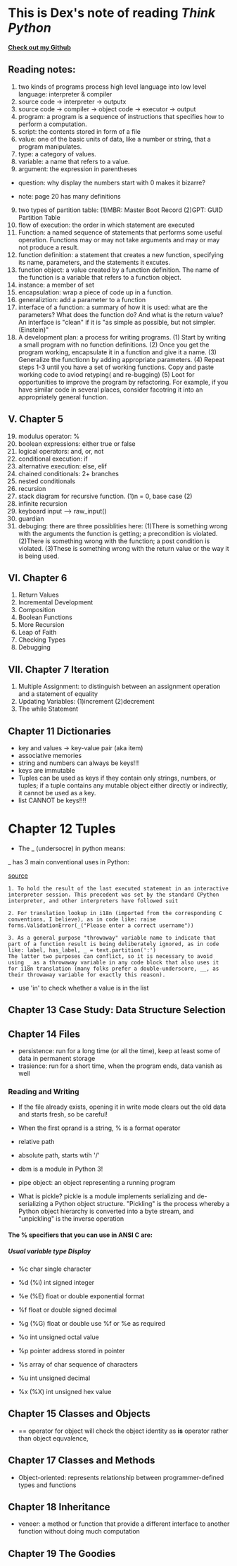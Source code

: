 # This is Dex's note of reading _Think Python_

[__Check out my Github__](https://github.com/DexHunter)

## Reading notes:

1. two kinds of programs process high level language into low level language: interpreter & compiler
2. source code -> interpreter -> outputx
3. source code -> compiler -> object code -> executor -> output
4. program: a program is a sequence of instructions that specifies how to perform a computation.
5. script: the contents stored in form of a file
6. value: one of the basic units of data, like a number or string, that a program manipulates.
7. type: a category of values.
8. variable: a name that refers to a value.
9. argument: the expression in parentheses

* question: why display the numbers start with 0 makes it bizarre?

* note: page 20 has many definitions

9. two types of partition table:
	(1)MBR: Master Boot Record
 	(2)GPT: GUID Partition Table
10. flow of execution: the order in which statement are executed
11. Function: a named sequence of statements that performs some useful operation. Functions may or may not take arguments and may or may not produce a result.
12. function definition: a statement that creates a new function, specifying its name, parameters, and the statements it excutes.
13. function object: a value created by a function definition. The name of the function is a variable that refers to a function object.
14. instance: a member of set
15. encapsulation: wrap a piece of code up in a function.
16. generaliztion: add a parameter to a function
17. interface of a function: a summary of how it is used: what are the parameters? What does the function do? And what is the return value? An interface is "clean" if it is "as simple as possible, but not simpler. (Einstein)"
18. A development plan: a process for writing programs.
	(1) Start by writing a small program with no function definitions.
	(2) Once you get the program working, encapsulate it in a function and give it a name.
	(3) Generalize the functionn by adding appropriate parameters.
	(4) Repeat steps 1-3 until you have a set of working functions. Copy and paste working code to aviod retyping( and re-bugging)
	(5) Loot for opportunities to improve the program by refactoring. For example, if you have similar code in several places, consider facotring it into an appropriately general function.

## V. Chapter 5

19. modulus operator: %
20. boolean expressions: either true or false
21. logical operators: and, or, not
22. conditional execution: if
23. alternative execution: else, elif
24. chained conditionals: 2+ branches
25. nested conditionals
26. recursion
27. stack diagram for recursive function.
    (1)n = 0, base case
	(2)
28. infinite recursion
29. keyboard input --> raw_input() 
30. guardian
31. debuging:
			there are three possiblities here:
				(1)There is something wrong with the arguments the function is getting; a precondition is violated.
				(2)There is something wrong with the function; a post condition is violated.
				(3)These is something wrong with the return value or the way it is being used.

## VI. Chapter 6

1. Return Values
2. Incremental Development
3. Composition
4. Boolean Functions
5. More Recursion
6. Leap of Faith
7. Checking Types
8. Debugging

## VII. Chapter 7 Iteration

1. Multiple Assignment: to distinguish between an assignment operation and a statement of equality
2. Updating Variables: (1)increment (2)decrement
3. The while Statement



## Chapter 11 Dictionaries

* key and values -> key-value pair (aka item)
* associative memories
* string and numbers can always be keys!!!
* keys are immutable
* Tuples can be used as keys if they contain only strings, numbers, or tuples; if a tuple contains any mutable object either directly or indirectly, it cannot be used as a key.
* list CANNOT be keys!!!!

# Chapter 12 Tuples

* The _ (undersocre) in python means:

_ has 3 main conventional uses in Python:

[source](http://stackoverflow.com/questions/5893163/what-is-the-purpose-of-the-single-underscore-variable-in-python)
>
	
	1. To hold the result of the last executed statement in an interactive interpreter session. This precedent was set by the standard CPython interpreter, and other interpreters have followed suit
	
	2. For translation lookup in i18n (imported from the corresponding C conventions, I believe), as in code like: raise
	forms.ValidationError(_("Please enter a correct username"))
	
	3. As a general purpose "throwaway" variable name to indicate that part of a function result is being deliberately ignored, as in code like: label, has_label, _ = text.partition(':')
	The latter two purposes can conflict, so it is necessary to avoid using _ as a throwaway variable in any code block that also uses it for i18n translation (many folks prefer a double-underscore, __, as their throwaway variable for exactly this reason).
>
* use 'in' to check whether a value is in the list


## Chapter 13 Case Study: Data Structure Selection




## Chapter 14 Files

* persistence: run for a long time (or all the time), keep at least some of data in permanent storage
* trasience: run for a short time, when the program ends, data vanish as well

### Reading and Writing

* If the file already exists, opening it in write mode clears out the old data and starts
fresh, so be careful!

* When the first oprand is a string, % is a format operator
* relative path
* absolute path, starts wtih '/'
* dbm is a module in Python 3! 
* pipe object: an object representing a running program
* What is pickle? pickle is a module implements serializing and de-serializing a Python object structure. "Pickling" is the process whereby a Python object hierarchy is converted into a byte stream, and "unpickling" is the inverse operation

#### The % specifiers that you can use in ANSI C are:

##### Usual variable type Display

* %c char single character

* %d (%i) int signed integer

* %e (%E) float or double exponential format

* %f float or double signed decimal

* %g (%G) float or double use %f or %e as required
 
* %o int unsigned octal value

* %p pointer address stored in pointer

* %s array of char sequence of characters

* %u int unsigned decimal

* %x (%X) int unsigned hex value


## Chapter 15 Classes and Objects

* == operator for object will check the object identity as __is__ operator rather than object equvalence, 


## Chapter 17 Classes and Methods

* Object-oriented: represents relationship between programmer-defined types and functions

## Chapter 18 Inheritance
* veneer: a method or function that provide a different interface to another function without doing much computation

## Chapter 19 The Goodies